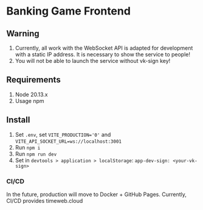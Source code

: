 # Banking Game Frontend

## Warning
1. Currently, all work with the WebSocket API is adapted for development with a static IP address. It is necessary to show the service to people!
2. You will not be able to launch the service without vk-sign key!

## Requirements
1. Node 20.13.x 
2. Usage npm

## Install
1. Set ```.env```, set ```VITE_PRODUCTION='0'``` and ```VITE_API_SOCKET_URL=ws://localhost:3001``` 
2. Run ```npm i```
3. Run ```npm run dev```
4. Set in ```devtools > application > localStorage```: ```app-dev-sign: <your-vk-sign>```

### CI/CD
In the future, production will move to Docker + GitHub Pages. Currently, CI/CD provides timeweb.cloud